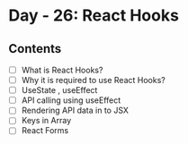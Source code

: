 # Day - 26: React Hooks

## Contents

- [ ] What is React Hooks?
- [ ] Why it is required to use React Hooks?
- [ ] UseState , useEffect
- [ ] API calling using useEffect
- [ ] Rendering API data in to JSX
- [ ] Keys in Array
- [ ] React Forms
